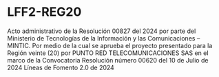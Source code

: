 # LFF2-REG20
Acto administrativo de la Resolución 00827 del 2024 por parte del Ministerio de Tecnologías de la Información y las Comunicaciones – MINTIC. Por medio de la cual se aprueba el proyecto presentado para la Región veinte (20) por PUNTO RED TELECOMUNICACIONES SAS en el marco de la Convocatoria Resolución número 00620 del 10 de Julio de 2024 Líneas de Fomento 2.0 de 2024
